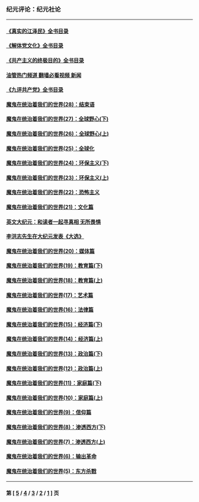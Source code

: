 ### 纪元评论：纪元社论
---
#### [《真实的江泽民》全书目录](../../pages/nsc422/n13721399.md?09270330) 
#### [《解体党文化》全书目录](../../pages/nsc422/n13721157.md?09270330) 
#### [《共产主义的终极目的》全书目录](../../pages/nsc422/n13721048.md?09270330) 
#### [油管热门频道 翻墙必看视频 新闻](ok?09270330)
#### [《九评共产党》全书目录](../../pages/nsc422/n13708085.md?09270330) 
#### [魔鬼在统治着我们的世界(28)：结束语](../../pages/nsc422/n10936246.md?09270330) 
#### [魔鬼在统治着我们的世界(27)：全球野心(下)](../../pages/nsc422/n10928319.md?09270330) 
#### [魔鬼在统治着我们的世界(26)：全球野心(上)](../../pages/nsc422/n10900318.md?09270330) 
#### [魔鬼在统治着我们的世界(25)：全球化](../../pages/nsc422/n10788205.md?09270330) 
#### [魔鬼在统治着我们的世界(24)：环保主义(下)](../../pages/nsc422/n10695307.md?09270330) 
#### [魔鬼在统治着我们的世界(23)：环保主义(上)](../../pages/nsc422/n10688613.md?09270330) 
#### [魔鬼在统治着我们的世界(22)：恐怖主义](../../pages/nsc422/n10614727.md?09270330) 
#### [魔鬼在统治着我们的世界(21)：文化篇](../../pages/nsc422/n10597706.md?09270330) 
#### [英文大纪元：和读者一起寻真相 无所畏惧](../../pages/nsc422/n12542027.md?09270330) 
#### [李洪志先生在大纪元发表《大选》](../../pages/nsc422/n12534746.md?09270330) 
#### [魔鬼在统治着我们的世界(20)：媒体篇](../../pages/nsc422/n10586579.md?09270330) 
#### [魔鬼在统治着我们的世界(19)：教育篇(下)](../../pages/nsc422/n10564808.md?09270330) 
#### [魔鬼在统治着我们的世界(18)：教育篇(上)](../../pages/nsc422/n10526970.md?09270330) 
#### [魔鬼在统治着我们的世界(17)：艺术篇](../../pages/nsc422/n10499093.md?09270330) 
#### [魔鬼在统治着我们的世界(16)：法律篇](../../pages/nsc422/n10485969.md?09270330) 
#### [魔鬼在统治着我们的世界(15)：经济篇(下)](../../pages/nsc422/n10469975.md?09270330) 
#### [魔鬼在统治着我们的世界(14)：经济篇(上)](../../pages/nsc422/n10457370.md?09270330) 
#### [魔鬼在统治着我们的世界(13)：政治篇(下)](../../pages/nsc422/n10448270.md?09270330) 
#### [魔鬼在统治着我们的世界(12)：政治篇(上)](../../pages/nsc422/n10444576.md?09270330) 
#### [魔鬼在统治着我们的世界(11)：家庭篇(下)](../../pages/nsc422/n10440961.md?09270330) 
#### [魔鬼在统治着我们的世界(10)：家庭篇(上)](../../pages/nsc422/n10435448.md?09270330) 
#### [魔鬼在统治着我们的世界(9)：信仰篇](../../pages/nsc422/n10432159.md?09270330) 
#### [魔鬼在统治着我们的世界(8)：渗透西方(下)](../../pages/nsc422/n10429603.md?09270330) 
#### [魔鬼在统治着我们的世界(7)：渗透西方(上)](../../pages/nsc422/n10426013.md?09270330) 
#### [魔鬼在统治着我们的世界(6)：输出革命](../../pages/nsc422/n10421536.md?09270330) 
#### [魔鬼在统治着我们的世界(5)：东方杀戮](../../pages/nsc422/n10417707.md?09270330) 

---
#### 第 [ [5](./5.md?09270330) / [4](./4.md?09270330) / [3](./3.md?09270330) / [2](./2.md?09270330) / [1](./1.md?09270330) ] 页

